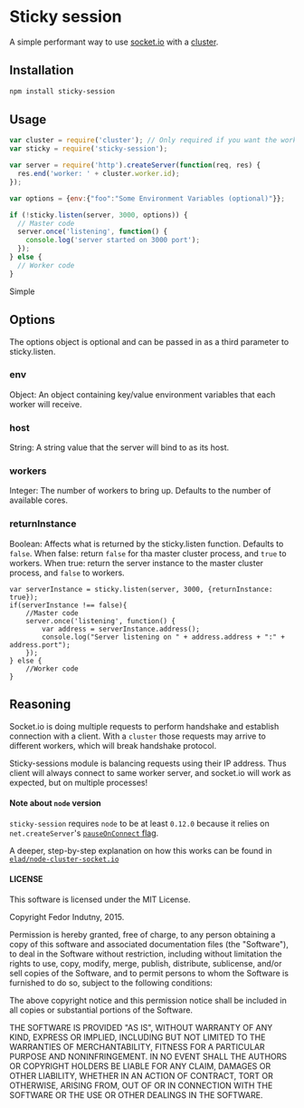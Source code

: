 # Sticky session

A simple performant way to use [socket.io][0] with a [cluster][1].

## Installation

```bash
npm install sticky-session
```

## Usage

```javascript
var cluster = require('cluster'); // Only required if you want the worker id
var sticky = require('sticky-session');

var server = require('http').createServer(function(req, res) {
  res.end('worker: ' + cluster.worker.id);
});

var options = {env:{"foo":"Some Environment Variables (optional)"}};

if (!sticky.listen(server, 3000, options)) {
  // Master code
  server.once('listening', function() {
    console.log('server started on 3000 port');
  });
} else {
  // Worker code
}
```
Simple

## Options
The options object is optional and can be passed in as a third parameter to sticky.listen.
### env
Object: An object containing key/value environment variables that each worker will receive.
### host
String: A string value that the server will bind to as its host.
### workers
Integer: The number of workers to bring up. Defaults to the number of available cores.
### returnInstance
Boolean: Affects what is returned by the sticky.listen function. Defaults to `false`.
When false: return `false` for tha master cluster process, and `true` to workers.
When true: return the server instance to the master cluster process, and `false` to workers.
```
var serverInstance = sticky.listen(server, 3000, {returnInstance: true});
if(serverInstance !== false){
    //Master code
    server.once('listening', function() {
        var address = serverInstance.address();
        console.log("Server listening on " + address.address + ":" + address.port");
    });
} else {
    //Worker code
}
```
## Reasoning

Socket.io is doing multiple requests to perform handshake and establish
connection with a client. With a `cluster` those requests may arrive to
different workers, which will break handshake protocol.

Sticky-sessions module is balancing requests using their IP address. Thus
client will always connect to same worker server, and socket.io will work as
expected, but on multiple processes!

#### Note about `node` version

`sticky-session` requires `node` to be at least `0.12.0` because it relies on
`net.createServer`'s [`pauseOnConnect` flag][2].

A deeper, step-by-step explanation on how this works can be found in
[`elad/node-cluster-socket.io`][3]

#### LICENSE

This software is licensed under the MIT License.

Copyright Fedor Indutny, 2015.

Permission is hereby granted, free of charge, to any person obtaining a
copy of this software and associated documentation files (the
"Software"), to deal in the Software without restriction, including
without limitation the rights to use, copy, modify, merge, publish,
distribute, sublicense, and/or sell copies of the Software, and to permit
persons to whom the Software is furnished to do so, subject to the
following conditions:

The above copyright notice and this permission notice shall be included
in all copies or substantial portions of the Software.

THE SOFTWARE IS PROVIDED "AS IS", WITHOUT WARRANTY OF ANY KIND, EXPRESS
OR IMPLIED, INCLUDING BUT NOT LIMITED TO THE WARRANTIES OF
MERCHANTABILITY, FITNESS FOR A PARTICULAR PURPOSE AND NONINFRINGEMENT. IN
NO EVENT SHALL THE AUTHORS OR COPYRIGHT HOLDERS BE LIABLE FOR ANY CLAIM,
DAMAGES OR OTHER LIABILITY, WHETHER IN AN ACTION OF CONTRACT, TORT OR
OTHERWISE, ARISING FROM, OUT OF OR IN CONNECTION WITH THE SOFTWARE OR THE
USE OR OTHER DEALINGS IN THE SOFTWARE.

[0]: http://socket.io/
[1]: http://nodejs.org/docs/latest/api/cluster.html
[2]: https://nodejs.org/api/net.html#net_net_createserver_options_connectionlistener
[3]: https://github.com/elad/node-cluster-socket.io
